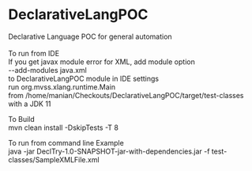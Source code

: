 # DeclarativeLangPOC

Declarative Language POC for general automation</br>
</br>
To run from IDE </br>
If you get javax module error for XML, add module option</br>
--add-modules java.xml</br>
to DeclarativeLangPOC module in IDE settings</br>
run org.mvss.xlang.runtime.Main</br>
from /home/manian/Checkouts/DeclarativeLangPOC/target/test-classes</br>
with a JDK 11</br>

To Build </br>
mvn clean install -DskipTests -T 8

To run from command line Example</br>
java -jar DeclTry-1.0-SNAPSHOT-jar-with-dependencies.jar -f test-classes/SampleXMLFile.xml 
